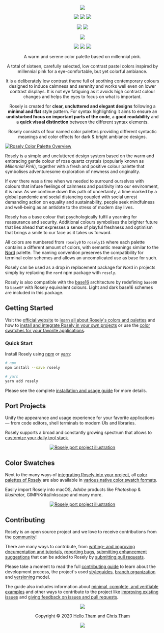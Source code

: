 <p align="center"><a href="https://rosely.hellotham.com" target="_blank"><img src="https://raw.githubusercontent.com/hellotham/rosely-docs/develop/assets/images/rosely/repository-hero.svg?sanitize=true"/></a></p>

<p align="center"><a href="https://github.com/hellotham/rosely/releases/latest"><img src="https://img.shields.io/github/release/hellotham/rosely.svg?style=flat-square&label=Release&logo=github&logoColor=eceff4&colorA=4c566a&colorB=88c0d0"/></a> <a href="https://rosely.hellotham.com/docs"><img src="https://img.shields.io/github/release/hellotham/styleguide-markdown.svg?style=flat-square&label=Docs&colorA=4c566a&colorB=88c0d0&logo=data%3Aimage%2Fsvg%2Bxml%3Bbase64%2CPHN2ZyB4bWxucz0iaHR0cDovL3d3dy53My5vcmcvMjAwMC9zdmciIHdpZHRoPSIxNiIgaGVpZ2h0PSIxNiI%2BCiAgICA8cGF0aCBmaWxsPSIjZDhkZWU5IiBkPSJNMTMuNzQ2IDIuODEzYS42Ny42NyAwIDAgMC0uNTU5LS4xMzNMOCAzLjg0OGwtNS4xODgtMS4xOGEuNjY5LjY2OSAwIDAgMC0uNTcuMTMzLjY3Ny42NzcgMCAwIDAtLjI0Mi41MzF2OC4xMzNjLS4wMDguMzIuMjEuNTk4LjUyLjY2OGw1LjMzMiAxLjE5OWguMjk2bDUuMzMyLTEuMmEuNjY4LjY2OCAwIDAgMCAuNTItLjY2N1YzLjMzMmEuNjU5LjY1OSAwIDAgMC0uMjU0LS41MnpNMy4zMzIgNC4xNjhsNCAuODk4djYuNzY2bC00LS44OTh6bTkuMzM2IDYuNzY2bC00IC44OThWNS4wNjZsNC0uODk4em0wIDAiLz4KPC9zdmc%2BCg%3D%3D"/></a> <a href="https://github.com/hellotham/rosely/blob/develop/CHANGELOG.md"><img src="https://img.shields.io/github/release/hellotham/rosely.svg?style=flat-square&label=Changelog&logo=github&logoColor=eceff4&colorA=4c566a&colorB=88c0d0"/></a></p>

<p align="center"><a href="https://www.npmjs.com/package/rosely" target="_blank"><img src="https://img.shields.io/npm/v/rosely.svg?style=flat-square&colorA=4c566a&colorB=88c0d0&logo=data:image/svg+xml;base64,PHN2ZyB4bWxucz0iaHR0cDovL3d3dy53My5vcmcvMjAwMC9zdmciIHdpZHRoPSIxNiIgaGVpZ2h0PSIxNiI+PHBhdGggZmlsbD0iI2Q4ZGVlOSIgZD0iTTEyIDE0SDRhMiAyIDAgMCAxLTItMlY0YTIgMiAwIDAgMSAyLTJoOGEyIDIgMCAwIDEgMiAydjhhMiAyIDAgMCAxLTIgMnpNNCAzLjMzMkEuNjcuNjcgMCAwIDAgMy4zMzIgNHY4YzAgLjM2Ny4zLjY2OC42NjguNjY4aDhhLjY3LjY3IDAgMCAwIC42NjgtLjY2OFY0QS42Ny42NyAwIDAgMCAxMiAzLjMzMnptMCAwIi8+PHBhdGggZmlsbD0iI2Q4ZGVlOSIgZD0iTTggNmgyLjY2OHY2LjY2OEg4em0wIDAiLz48L3N2Zz4K"/></a> <a href="https://www.npmjs.com/package/rosely" target="_blank"><img src="https://img.shields.io/npm/dt/rosely.svg?style=flat-square&colorA=4c566a&colorB=88c0d0&logo=data:image/svg+xml;base64,PHN2ZyB4bWxucz0iaHR0cDovL3d3dy53My5vcmcvMjAwMC9zdmciIHdpZHRoPSIxNiIgaGVpZ2h0PSIxNiI+PHBhdGggZmlsbD0iI2Q4ZGVlOSIgZD0iTTEyIDE0SDRhMiAyIDAgMCAxLTItMlY0YTIgMiAwIDAgMSAyLTJoOGEyIDIgMCAwIDEgMiAydjhhMiAyIDAgMCAxLTIgMnpNNCAzLjMzMkEuNjcuNjcgMCAwIDAgMy4zMzIgNHY4YzAgLjM2Ny4zLjY2OC42NjguNjY4aDhhLjY3LjY3IDAgMCAwIC42NjgtLjY2OFY0QS42Ny42NyAwIDAgMCAxMiAzLjMzMnptMCAwIi8+PHBhdGggZmlsbD0iI2Q4ZGVlOSIgZD0iTTggNmgyLjY2OHY2LjY2OEg4em0wIDAiLz48L3N2Zz4K"/></a></p>

<p align="center"><a href="https://circleci.com/gh/hellotham/rosely" target="_blank"><img src="https://img.shields.io/circleci/project/github/hellotham/rosely/develop.svg?style=flat-square&label=Build&logo=circleci&logoColor=eceff4&colorA=4c566a"/></a></p>

<p align="center"><a href="https://github.com/hellotham/styleguide-javascript/releases/latest" target="_blank"><img src="https://img.shields.io/github/release/hellotham/styleguide-javascript.svg?style=flat-square&label=JavaScript%20Style%20Guide&logoColor=eceff4&colorA=4c566a&colorB=88c0d0&logo=javascript"/></a> <a href="https://github.com/hellotham/styleguide-markdown/releases/latest" target="_blank"><img src="https://img.shields.io/github/release/hellotham/styleguide-markdown.svg?style=flat-square&label=Markdown%20Style%20Guide&colorA=4c566a&colorB=88c0d0&logo=data%3Aimage%2Fsvg%2Bxml%3Bbase64%2CPHN2ZyB4bWxucz0iaHR0cDovL3d3dy53My5vcmcvMjAwMC9zdmciIHdpZHRoPSIzOSIgaGVpZ2h0PSIzOSIgdmlld0JveD0iMCAwIDM5IDM5Ij48cGF0aCBmaWxsPSJub25lIiBzdHJva2U9IiNEOERFRTkiIHN0cm9rZS13aWR0aD0iMyIgc3Ryb2tlLW1pdGVybGltaXQ9IjEwIiBkPSJNMS41IDEuNWgzNnYzNmgtMzZ6Ii8%2BPHBhdGggZmlsbD0iI0Q4REVFOSIgZD0iTTIwLjY4MyAyNS42NTVsNS44NzItMTMuNDhoLjU2Nmw1Ljg3MyAxMy40OGgtMS45OTZsLTQuMTU5LTEwLjA1Ni00LjE2MSAxMC4wNTZoLTEuOTk1em0tMi42OTYgMGwtMTMuNDgtNS44NzJ2LS41NjZsMTMuNDgtNS44NzJ2MS45OTVMNy45MzEgMTkuNWwxMC4wNTYgNC4xNnoiLz48L3N2Zz4%3D"/></a> <a href="https://github.com/hellotham/styleguide-git/releases/latest" target="_blank"><img src="https://img.shields.io/github/release/hellotham/styleguide-git.svg?style=flat-square&label=Git%20Style%20Guide&logoColor=eceff4&colorA=4c566a&colorB=88c0d0&logo=git"/></a></p>

<p align="center">A warm and serene color palette based on millennial pink.</p>

<p align="center">
  A total of sixteen, carefully selected, low contrast pastel colors inspired by millennial pink for a eye-comfortable,
  but yet colorful ambiance.
</p>

<p align="center">
  It is a deliberately low contrast theme full of soothing contemporary colours designed to induce calmness and serenity and works well
  even on lower contrast displays. It is not eye fatiguing as it avoids high contrast colour changes and helps the eyes to focus on what
  is important.
</p>

<p align="center">Rosely is created for <strong>clear, uncluttered and elegant designs</strong> following a <strong>minimal and flat</strong> style pattern.
For syntax highlighting it aims to ensure an <strong>undisturbed focus on important parts of the code</strong>, a <strong>good readability</strong> and a <strong>quick visual distinction</strong> between the different syntax elements.</p>

<p align="center">Rosely consists of four named color palettes providing different syntactic meanings and color effects for dark & bright ambiance designs.</p>

[![Rosely Color Palette Overview](https://raw.githubusercontent.com/hellotham/rosely-docs/develop/assets/images/rosely/repository-color-palettes.svg?sanitize=true)](https://rosely.hellotham.com/docs/colors-and-palettes)

Rosely is a simple and uncluttered design system based on the warm and embracing gentle colour of rose quartz crystals (popularly known
as *Millennial Pink*), together with
a fresh and positive colour palette that symbolises adventuresome exploration of newness and originality.

If ever there was a time when we needed to surround ourselves with colours that infuse feelings of calmness and positivity into our environment,
it is now. As we continue down this path of uncertainty, a time marked by a global pandemic and social distancing coupled with social unrest
demanding action on equality and sustainability, people seek mindfulness and well-being as an antidote to the stress of modern day lives.

Rosely has a base colour that psychologically fulfil a yearning for reassurance and security.
Additional colours symbolises the brighter future that lies ahead that expresses a sense of playful freshness and optimism that brings a
smile to our face as it takes us forward.

All colors are numbered from `rosely0` to `rosely15` where each palette contains a different amount of colors, with semantic meanings
similar to the [Nord](https://www.nordtheme.com) palette. The naming convention preserves the compatibility for terminal color schemes
and allows an uncomplicated use as base for such.

Rosely can be used as a drop in replacement package for *Nord* in projects simply by replacing the `nord` npm package with `rosely`.

Rosely is also compatible with the [base16](http://chriskempson.com/projects/base16/) architecture by redefining `base00` to `base0F` with
Rosely equivalent colours. Light and dark base16 schemes are included in this package.

## Getting Started

Visit the [official website][home] to [learn all about Rosely's colors and palettes][home-docs-colors] and how to [install and integrate Rosely in your own projects][home-docs-usage] or use the [color swatches for your favorite applications][home-docs-swatches].

### Quick Start

Install Rosely using [npm][] or [yarn][]:

```sh
# npm
npm install --save rosely

# yarn
yarn add rosely
```

Please see the complete [installation and usage guide][home-docs-usage] for more details.

## Port Projects

Unify the appearance and usage experience for your favorite applications — from code editors, shell terminals to modern UIs and libraries.

Rosely supports a broad and constantly growing spectrum that allows to [customize your daily tool stack][home-ports].

<p align="center"><a href="https://rosely.hellotham.com/ports"><img src="https://raw.githubusercontent.com/hellotham/rosely-docs/develop/assets/images/rosely/repository-roselyify.svg?sanitize=true" alt="Rosely port project illustration" /></a></p>

## Color Swatches

Next to the many ways of [integrating Rosely into your project][home-docs-usage], all [color palettes of Rosely][home-docs-colors] are also available in [various native color swatch formats][home-docs-swatches].

Easily import Rosely into macOS, _Adobe_ products like _Photoshop_ & _Illustrator_, GIMP/Krita/Inkscape and many more.

<p align="center"><a href="https://rosely.hellotham.com/ports"><img src="https://raw.githubusercontent.com/hellotham/rosely-docs/develop/assets/images/rosely/repository-color-swatches.svg?sanitize=true" alt="Rosely port project illustration" /></a></p>

## Contributing

Rosely is an open source project and we love to receive contributions from the [community][home-comm]!

There are many ways to contribute, from [writing- and improving documentation and tutorials][contrib-guide-docs], [reporting bugs][contrib-guide-bugs], [submitting enhancement suggestions][contrib-guide-enhance] that can be added to Rosely by [submitting pull requests][contrib-guide-pr].

Please take a moment to read the full [contributing guide][contrib-guide] to learn about the development process, the project's used [styleguides][contrib-guide-styles], [branch organization][contrib-guide-branching] and [versioning][contrib-guide-versioning] model.

The guide also includes information about [minimal, complete, and verifiable examples][contrib-guide-mcve] and other ways to contribute to the project like [improving existing issues][contrib-guide-impr-issues] and [giving feedback on issues and pull requests][contrib-guide-feedback].

<p align="center"><img src="https://raw.githubusercontent.com/hellotham/rosely-docs/develop/assets/images/rosely/repository-footer-separator.svg?sanitize=true" /></p>

<p align="center">Copyright &copy; 2020 <a href="https://www.hellotham.com" target="_blank">Hello Tham</a> and <a href="https://christham.net" target="_blank">Chris Tham</a></p>

<p align="center"><a href="https://github.com/hellotham/rosely/blob/develop/LICENSE.md"><img src="https://img.shields.io/static/v1.svg?style=flat-square&label=License&message=MIT&logoColor=eceff4&logo=github&colorA=4c566a&colorB=88c0d0"/></a></p>

[contrib-guide-branching]: https://github.com/hellotham/rosely/blob/develop/CONTRIBUTING.md#branch-organization
[contrib-guide-bugs]: https://github.com/hellotham/rosely/blob/develop/CONTRIBUTING.md#bug-reports
[contrib-guide-docs]: https://github.com/hellotham/rosely/blob/develop/CONTRIBUTING.md#documentations
[contrib-guide-enhance]: https://github.com/hellotham/rosely/blob/develop/CONTRIBUTING.md#enhancement-suggestions
[contrib-guide-feedback]: https://github.com/hellotham/rosely/blob/develop/CONTRIBUTING.md#give-feedback-on-issues-and-pull-requests
[contrib-guide-impr-issues]: https://github.com/hellotham/rosely/blob/develop/CONTRIBUTING.md#improve-issues
[contrib-guide-mcve]: https://github.com/hellotham/rosely/blob/develop/CONTRIBUTING.md#mcve
[contrib-guide-pr]: https://github.com/hellotham/rosely/blob/develop/CONTRIBUTING.md#pull-requests
[contrib-guide-styles]: https://github.com/hellotham/rosely/blob/develop/CONTRIBUTING.md#styleguides
[contrib-guide-versioning]: https://github.com/hellotham/rosely/blob/develop/CONTRIBUTING.md#versioning
[contrib-guide]: https://github.com/hellotham/rosely/blob/develop/CONTRIBUTING.md
[home-comm]: https://rosely.hellotham.com/community
[home-docs-colors]: https://rosely.hellotham.com/docs/colors-and-palettes
[home-docs-swatches]: https://rosely.hellotham.com/docs/swatches
[home-docs-usage]: https://rosely.hellotham.com/docs/usage
[home-ports]: https://rosely.hellotham.com/ports
[home]: https://rosely.hellotham.com
[npm]: https://www.npmjs.com
[yarn]: https://yarnpkg.com
